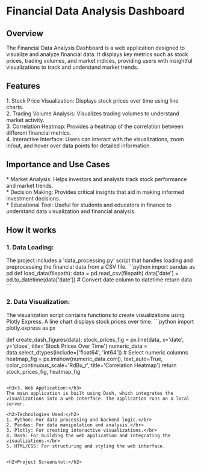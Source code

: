 <h1>Financial Data Analysis Dashboard</h1>

<h2>Overview</h2>
The Financial Data Analysis Dashboard is a web application designed to visualize and analyze financial data. It displays key metrics such as stock prices, trading volumes, and market indices, providing users with insightful visualizations to track and understand market trends.

<h2>Features</h2>
1. Stock Price Visualization: Displays stock prices over time using line charts.<br>
2. Trading Volume Analysis: Visualizes trading volumes to understand market activity.</br>
3. Correlation Heatmap: Provides a heatmap of the correlation between different financial metrics.</br>
4. Interactive Interface: Users can interact with the visualizations, zoom in/out, and hover over data points for detailed information.

<h2>Importance and Use Cases</h2>
* Market Analysis: Helps investors and analysts track stock performance and market trends.</br>
* Decision Making: Provides critical insights that aid in making informed investment decisions.</br>
* Educational Tool: Useful for students and educators in finance to understand data visualization and financial analysis.

<h2>How it works</h2>
<h3>1.  Data Loading:</h3>
The project includes a 'data_processing.py' script that handles loading and preprocessing the financial data from a CSV file.
```python
import pandas as pd
def load_data(filepath):
    data = pd.read_csv(filepath)
    data['date'] = pd.to_datetime(data['date'])  # Convert date column to datetime
    return data
```

<h3>2. Data Visualization:</h3>
The visualization script contains functions to create visualizations using Plotly Express. A line chart displays stock prices over time.
```python
import plotly.express as px

def create_dash_figures(data):
    stock_prices_fig = px.line(data, x='date', y='close', title='Stock Prices Over Time')
    numeric_data = data.select_dtypes(include=['float64', 'int64'])  # Select numeric columns
    heatmap_fig = px.imshow(numeric_data.corr(), text_auto=True, color_continuous_scale='RdBu_r', title='Correlation Heatmap')
    return stock_prices_fig, heatmap_fig
```

<h3>3. Web Application:</h3>
The main application is built using Dash, which integrates the visualizations into a web interface. The application runs on a local server.

<h2>Technologies Used:</h2>
1. Python: For data processing and backend logic.</br>
2. Pandas: For data manipulation and analysis.</br>
3. Plotly: For creating interactive visualizations.</br>
4. Dash: For building the web application and integrating the visualizations.</br>
5. HTML/CSS: For structuring and styling the web interface.


<h2>Project Screenshot:</h2>
